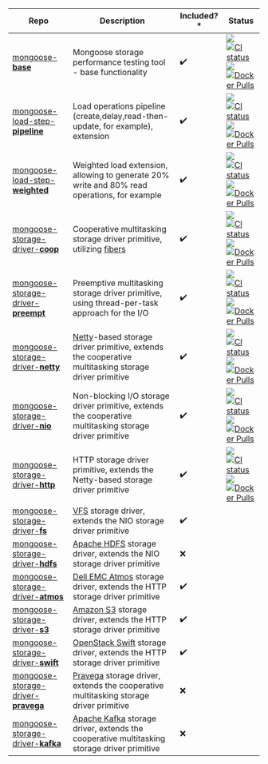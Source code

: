 
| Repo | Description | Included?* | Status |
|------|-------------|--------------------------|--------|
| [mongoose-**base**](https://github.com/emc-mongoose/mongoose-base) | Mongoose storage performance testing tool - base functionality | :heavy_check_mark: | [![](https://img.shields.io/maven-metadata/v/http/central.maven.org/maven2/com/github/emc-mongoose/mongoose-base/maven-metadata.xml.svg)](http://central.maven.org/maven2/com/github/emc-mongoose/mongoose-base) <br/> [![CI status](https://gitlab.com/emc-mongoose/mongoose-base/badges/master/pipeline.svg)](https://gitlab.com/emc-mongoose/mongoose-base/commits/master) <br/> [![](https://img.shields.io/badge/Issue-Tracker-red.svg)](https://mongoose-issues.atlassian.net/projects/BASE) <br/> [![Docker Pulls](https://img.shields.io/docker/pulls/emcmongoose/mongoose-base.svg)](https://hub.docker.com/r/emcmongoose/mongoose-base/)
| [mongoose-load-step-**pipeline**](https://github.com/emc-mongoose/mongoose-load-step-pipeline) | Load operations pipeline (create,delay,read-then-update, for example), extension | :heavy_check_mark: | [![](https://img.shields.io/maven-metadata/v/http/central.maven.org/maven2/com/github/emc-mongoose/mongoose-load-step-pipeline/maven-metadata.xml.svg)](http://central.maven.org/maven2/com/github/emc-mongoose/mongoose-load-step-pipeline) <br/> [![CI status](https://gitlab.com/emc-mongoose/mongoose-load-step-pipeline/badges/master/pipeline.svg)](https://gitlab.com/emc-mongoose/mongoose-load-step-pipeline/commits/master) <br/> [![](https://img.shields.io/badge/Issue-Tracker-red.svg)](https://mongoose-issues.atlassian.net/projects/BASE) <br/> [![Docker Pulls](https://img.shields.io/docker/pulls/emcmongoose/mongoose-load-step-pipeline.svg)](https://hub.docker.com/r/emcmongoose/mongoose-load-step-pipeline/)
| [mongoose-load-step-**weighted**](https://github.com/emc-mongoose/mongoose-load-step-weighted) | Weighted load extension, allowing to generate 20% write and 80% read operations, for example | :heavy_check_mark: | [![](https://img.shields.io/maven-metadata/v/http/central.maven.org/maven2/com/github/emc-mongoose/mongoose-load-step-weighted/maven-metadata.xml.svg)](http://central.maven.org/maven2/com/github/emc-mongoose/mongoose-load-step-weighted) <br/> [![CI status](https://gitlab.com/emc-mongoose/mongoose-load-step-weighted/badges/master/pipeline.svg)](https://gitlab.com/emc-mongoose/mongoose-load-step-weighted/commits/master) <br/> [![](https://img.shields.io/badge/Issue-Tracker-red.svg)](https://mongoose-issues.atlassian.net/projects/BASE) <br/> [![Docker Pulls](https://img.shields.io/docker/pulls/emcmongoose/mongoose-load-step-weighted.svg)](https://hub.docker.com/r/emcmongoose/mongoose-load-step-weighted/)
| [mongoose-storage-driver-**coop**](https://github.com/emc-mongoose/mongoose-storage-driver-coop) | Cooperative multitasking storage driver primitive, utilizing [fibers](https://github.com/akurilov/fiber4j) | :heavy_check_mark: | [![](https://img.shields.io/maven-metadata/v/http/central.maven.org/maven2/com/github/emc-mongoose/mongoose-storage-driver-coop/maven-metadata.xml.svg)](http://central.maven.org/maven2/com/github/emc-mongoose/mongoose-storage-driver-coop) <br/> [![CI status](https://gitlab.com/emc-mongoose/mongoose-storage-driver-coop/badges/master/pipeline.svg)](https://gitlab.com/emc-mongoose/mongoose-storage-driver-coop/commits/master) <br/> [![](https://img.shields.io/badge/Issue-Tracker-red.svg)](https://mongoose-issues.atlassian.net/projects/BASE) <br/> [![Docker Pulls](https://img.shields.io/docker/pulls/emcmongoose/mongoose-storage-driver-coop.svg)](https://hub.docker.com/r/emcmongoose/mongoose-storage-driver-coop/)
| [mongoose-storage-driver-**preempt**](https://github.com/emc-mongoose/mongoose-storage-driver-preempt) | Preemptive multitasking storage driver primitive, using thread-per-task approach for the I/O | :heavy_check_mark: | [![](https://img.shields.io/maven-metadata/v/http/central.maven.org/maven2/com/github/emc-mongoose/mongoose-storage-driver-preempt/maven-metadata.xml.svg)](http://central.maven.org/maven2/com/github/emc-mongoose/mongoose-storage-driver-preempt) <br/> [![CI status](https://gitlab.com/emc-mongoose/mongoose-storage-driver-preempt/badges/master/pipeline.svg)](https://gitlab.com/emc-mongoose/mongoose-storage-driver-preempt/commits/master) <br/> [![](https://img.shields.io/badge/Issue-Tracker-red.svg)](https://mongoose-issues.atlassian.net/projects/BASE) <br/> [![Docker Pulls](https://img.shields.io/docker/pulls/emcmongoose/mongoose-storage-driver-preempt.svg)](https://hub.docker.com/r/emcmongoose/mongoose-storage-driver-preempt/)
| [mongoose-storage-driver-**netty**](https://github.com/emc-mongoose/mongoose-storage-driver-netty) | [Netty](https://netty.io/)-based storage driver primitive, extends the cooperative multitasking storage driver primitive | :heavy_check_mark: | [![](https://img.shields.io/maven-metadata/v/http/central.maven.org/maven2/com/github/emc-mongoose/mongoose-storage-driver-netty/maven-metadata.xml.svg)](http://central.maven.org/maven2/com/github/emc-mongoose/mongoose-storage-driver-netty) <br/> [![CI status](https://gitlab.com/emc-mongoose/mongoose-storage-driver-netty/badges/master/pipeline.svg)](https://gitlab.com/emc-mongoose/mongoose-storage-driver-netty/commits/master) <br/> [![](https://img.shields.io/badge/Issue-Tracker-red.svg)](https://mongoose-issues.atlassian.net/projects/BASE) <br/> [![Docker Pulls](https://img.shields.io/docker/pulls/emcmongoose/mongoose-storage-driver-netty.svg)](https://hub.docker.com/r/emcmongoose/mongoose-storage-driver-netty/)
| [mongoose-storage-driver-**nio**](https://github.com/emc-mongoose/mongoose-storage-driver-nio) | Non-blocking I/O storage driver primitive, extends the cooperative multitasking storage driver primitive | :heavy_check_mark: | [![](https://img.shields.io/maven-metadata/v/http/central.maven.org/maven2/com/github/emc-mongoose/mongoose-storage-driver-nio/maven-metadata.xml.svg)](http://central.maven.org/maven2/com/github/emc-mongoose/mongoose-storage-driver-nio) <br/> [![CI status](https://gitlab.com/emc-mongoose/mongoose-storage-driver-nio/badges/master/pipeline.svg)](https://gitlab.com/emc-mongoose/mongoose-storage-driver-nio/commits/master) <br/> [![](https://img.shields.io/badge/Issue-Tracker-red.svg)](https://mongoose-issues.atlassian.net/projects/BASE) <br/> [![Docker Pulls](https://img.shields.io/docker/pulls/emcmongoose/mongoose-storage-driver-nio.svg)](https://hub.docker.com/r/emcmongoose/mongoose-storage-driver-nio/)
| [mongoose-storage-driver-**http**](https://github.com/emc-mongoose/mongoose-storage-driver-http) | HTTP storage driver primitive, extends the Netty-based storage driver primitive | :heavy_check_mark: | [![](https://img.shields.io/maven-metadata/v/http/central.maven.org/maven2/com/github/emc-mongoose/mongoose-storage-driver-http/maven-metadata.xml.svg)](http://central.maven.org/maven2/com/github/emc-mongoose/mongoose-storage-driver-http) <br/> [![CI status](https://gitlab.com/emc-mongoose/mongoose-storage-driver-http/badges/master/pipeline.svg)](https://gitlab.com/emc-mongoose/mongoose-storage-driver-http/commits/master) <br/> [![](https://img.shields.io/badge/Issue-Tracker-red.svg)](https://mongoose-issues.atlassian.net/projects/BASE) <br/> [![Docker Pulls](https://img.shields.io/docker/pulls/emcmongoose/mongoose-storage-driver-http.svg)](https://hub.docker.com/r/emcmongoose/mongoose-storage-driver-http/)
| [mongoose-storage-driver-**fs**](https://github.com/emc-mongoose/mongoose-storage-driver-fs) | [VFS](https://www.oreilly.com/library/view/understanding-the-linux/0596005652/ch12s01.html) storage driver, extends the NIO storage driver primitive | :heavy_check_mark: |
| [mongoose-storage-driver-**hdfs**](https://github.com/emc-mongoose/mongoose-storage-driver-hdfs) | [Apache HDFS](http://hadoop.apache.org/docs/stable/hadoop-project-dist/hadoop-hdfs/HdfsDesign.html) storage driver, extends the NIO storage driver primitive | :x: |
| [mongoose-storage-driver-**atmos**](https://github.com/emc-mongoose/mongoose-storage-driver-atmos) | [Dell EMC Atmos](https://poland.emc.com/collateral/software/data-sheet/h5770-atmos-ds.pdf) storage driver, extends the HTTP storage driver primitive | :heavy_check_mark: |
| [mongoose-storage-driver-**s3**](https://github.com/emc-mongoose/mongoose-storage-driver-s3) | [Amazon S3](https://docs.aws.amazon.com/en_us/AmazonS3/latest/API/Welcome.html) storage driver, extends the HTTP storage driver primitive | :heavy_check_mark: |
| [mongoose-storage-driver-**swift**](https://github.com/emc-mongoose/mongoose-storage-driver-swift) | [OpenStack Swift](https://wiki.openstack.org/wiki/Swift) storage driver, extends the HTTP storage driver primitive | :heavy_check_mark: |
| [mongoose-storage-driver-**pravega**](https://github.com/emc-mongoose/mongoose-storage-driver-pravega) | [Pravega](http://pravega.io) storage driver, extends the cooperative multitasking storage driver primitive | :x: |
| [mongoose-storage-driver-**kafka**](https://github.com/emc-mongoose/mongoose-storage-driver-kafka) | [Apache Kafka](https://kafka.apache.org/) storage driver, extends the cooperative multitasking storage driver primitive | :x: |
